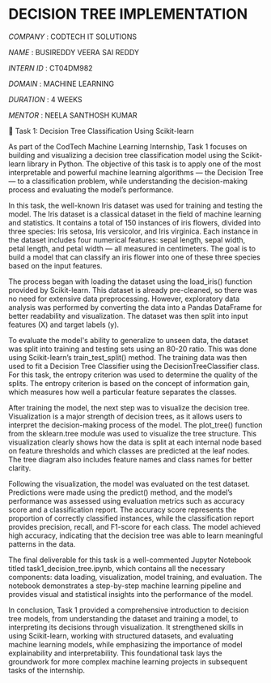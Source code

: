 # DECISION TREE IMPLEMENTATION

*COMPANY* : CODTECH IT SOLUTIONS

*NAME* : BUSIREDDY VEERA SAI REDDY

*INTERN ID* : CT04DM982

*DOMAIN* : MACHINE LEARNING

*DURATION* : 4 WEEKS

*MENTOR* : NEELA SANTHOSH KUMAR


📄 Task 1: Decision Tree Classification Using Scikit-learn

As part of the CodTech Machine Learning Internship, Task 1 focuses on building and visualizing a decision tree classification model using the Scikit-learn library in Python. The objective of this task is to apply one of the most interpretable and powerful machine learning algorithms — the Decision Tree — to a classification problem, while understanding the decision-making process and evaluating the model’s performance.

In this task, the well-known Iris dataset was used for training and testing the model. The Iris dataset is a classical dataset in the field of machine learning and statistics. It contains a total of 150 instances of iris flowers, divided into three species: Iris setosa, Iris versicolor, and Iris virginica. Each instance in the dataset includes four numerical features: sepal length, sepal width, petal length, and petal width — all measured in centimeters. The goal is to build a model that can classify an iris flower into one of these three species based on the input features.

The process began with loading the dataset using the load_iris() function provided by Scikit-learn. This dataset is already pre-cleaned, so there was no need for extensive data preprocessing. However, exploratory data analysis was performed by converting the data into a Pandas DataFrame for better readability and visualization. The dataset was then split into input features (X) and target labels (y).

To evaluate the model's ability to generalize to unseen data, the dataset was split into training and testing sets using an 80-20 ratio. This was done using Scikit-learn’s train_test_split() method. The training data was then used to fit a Decision Tree Classifier using the DecisionTreeClassifier class. For this task, the entropy criterion was used to determine the quality of the splits. The entropy criterion is based on the concept of information gain, which measures how well a particular feature separates the classes.

After training the model, the next step was to visualize the decision tree. Visualization is a major strength of decision trees, as it allows users to interpret the decision-making process of the model. The plot_tree() function from the sklearn.tree module was used to visualize the tree structure. This visualization clearly shows how the data is split at each internal node based on feature thresholds and which classes are predicted at the leaf nodes. The tree diagram also includes feature names and class names for better clarity.

Following the visualization, the model was evaluated on the test dataset. Predictions were made using the predict() method, and the model’s performance was assessed using evaluation metrics such as accuracy score and a classification report. The accuracy score represents the proportion of correctly classified instances, while the classification report provides precision, recall, and F1-score for each class. The model achieved high accuracy, indicating that the decision tree was able to learn meaningful patterns in the data.

The final deliverable for this task is a well-commented Jupyter Notebook titled task1_decision_tree.ipynb, which contains all the necessary components: data loading, visualization, model training, and evaluation. The notebook demonstrates a step-by-step machine learning pipeline and provides visual and statistical insights into the performance of the model.

In conclusion, Task 1 provided a comprehensive introduction to decision tree models, from understanding the dataset and training a model, to interpreting its decisions through visualization. It strengthened skills in using Scikit-learn, working with structured datasets, and evaluating machine learning models, while emphasizing the importance of model explainability and interpretability. This foundational task lays the groundwork for more complex machine learning projects in subsequent tasks of the internship.

